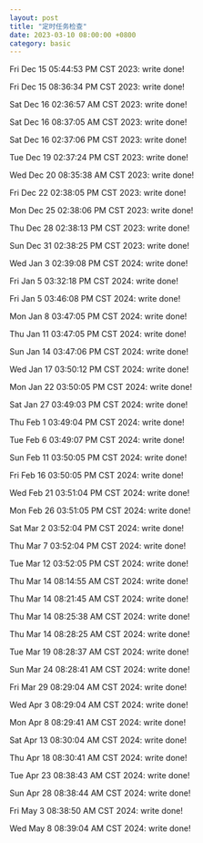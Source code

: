 ```yaml
---
layout: post
title: "定时任务检查"
date: 2023-03-10 08:00:00 +0800
category: basic
---
```

Fri Dec 15 05:44:53 PM CST 2023: write done!

Fri Dec 15 08:36:34 PM CST 2023: write done!

Sat Dec 16 02:36:57 AM CST 2023: write done!

Sat Dec 16 08:37:05 AM CST 2023: write done!

Sat Dec 16 02:37:06 PM CST 2023: write done!

Tue Dec 19 02:37:24 PM CST 2023: write done!

Wed Dec 20 08:35:38 AM CST 2023: write done!

Fri Dec 22 02:38:05 PM CST 2023: write done!

Mon Dec 25 02:38:06 PM CST 2023: write done!

Thu Dec 28 02:38:13 PM CST 2023: write done!

Sun Dec 31 02:38:25 PM CST 2023: write done!

Wed Jan  3 02:39:08 PM CST 2024: write done!

Fri Jan  5 03:32:18 PM CST 2024: write done!

Fri Jan  5 03:46:08 PM CST 2024: write done!

Mon Jan  8 03:47:05 PM CST 2024: write done!

Thu Jan 11 03:47:05 PM CST 2024: write done!

Sun Jan 14 03:47:06 PM CST 2024: write done!

Wed Jan 17 03:50:12 PM CST 2024: write done!

Mon Jan 22 03:50:05 PM CST 2024: write done!

Sat Jan 27 03:49:03 PM CST 2024: write done!

Thu Feb  1 03:49:04 PM CST 2024: write done!

Tue Feb  6 03:49:07 PM CST 2024: write done!

Sun Feb 11 03:50:05 PM CST 2024: write done!

Fri Feb 16 03:50:05 PM CST 2024: write done!

Wed Feb 21 03:51:04 PM CST 2024: write done!

Mon Feb 26 03:51:05 PM CST 2024: write done!

Sat Mar  2 03:52:04 PM CST 2024: write done!

Thu Mar  7 03:52:04 PM CST 2024: write done!

Tue Mar 12 03:52:05 PM CST 2024: write done!

Thu Mar 14 08:14:55 AM CST 2024: write done!

Thu Mar 14 08:21:45 AM CST 2024: write done!

Thu Mar 14 08:25:38 AM CST 2024: write done!

Thu Mar 14 08:28:25 AM CST 2024: write done!

Tue Mar 19 08:28:37 AM CST 2024: write done!

Sun Mar 24 08:28:41 AM CST 2024: write done!

Fri Mar 29 08:29:04 AM CST 2024: write done!

Wed Apr  3 08:29:04 AM CST 2024: write done!

Mon Apr  8 08:29:41 AM CST 2024: write done!

Sat Apr 13 08:30:04 AM CST 2024: write done!

Thu Apr 18 08:30:41 AM CST 2024: write done!

Tue Apr 23 08:38:43 AM CST 2024: write done!

Sun Apr 28 08:38:44 AM CST 2024: write done!

Fri May  3 08:38:50 AM CST 2024: write done!

Wed May  8 08:39:04 AM CST 2024: write done!

